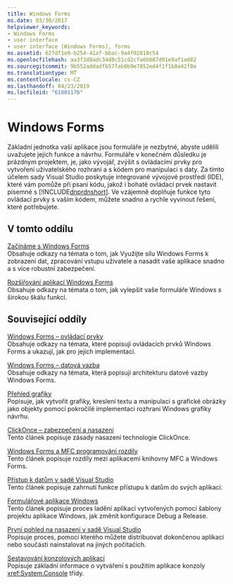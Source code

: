 ```yaml
---
title: Windows Forms
ms.date: 03/30/2017
helpviewer_keywords:
- Windows Forms
- user interface
- user interface [Windows Forms], forms
ms.assetid: 627df1e9-b254-41af-bbac-9a4f02810c54
ms.openlocfilehash: aa3f3d8adc34d8c51cd2cfa6b087d01e9af1ad82
ms.sourcegitcommit: 9b552addadfb57fab0b9e7852ed4f1f1b8a42f8e
ms.translationtype: MT
ms.contentlocale: cs-CZ
ms.lasthandoff: 04/23/2019
ms.locfileid: "61801176"
---
```

# <a name="windows-forms"></a>Windows Forms
Základní jednotka vaší aplikace jsou formuláře je nezbytné, abyste udělili uvažujete jejich funkce a návrhu. Formuláře v konečném důsledku je prázdným projektem, je, jako vývojář, zvýšit s ovládacími prvky pro vytvoření uživatelského rozhraní a s kódem pro manipulaci s daty. Za tímto účelem sady Visual Studio poskytuje integrované vývojové prostředí (IDE), které vám pomůže při psaní kódu, jakož i bohaté ovládací prvek nastavit písemné s [!INCLUDE[dnprdnshort](../../../includes/dnprdnshort-md.md)]. Ve vzájemně doplňuje funkce tyto ovládací prvky s vaším kódem, můžete snadno a rychle vyvinout řešení, které potřebujete.  
  
## <a name="in-this-section"></a>V tomto oddílu  
 [Začínáme s Windows Forms](getting-started-with-windows-forms.md)  
 Obsahuje odkazy na témata o tom, jak Využijte sílu Windows Forms k zobrazení dat, zpracování vstupu uživatele a nasadit vaše aplikace snadno a s více robustní zabezpečení.  
  
 [Rozšiřování aplikací Windows Forms](./advanced/index.md)  
 Obsahuje odkazy na témata o tom, jak vylepšit vaše formuláře Windows s širokou škálu funkcí.  
  
## <a name="related-sections"></a>Související oddíly  
 [Windows Forms – ovládací prvky](./controls/index.md)  
 Obsahuje odkazy na témata, které popisují ovládacích prvků Windows Forms a ukazují, jak pro jejich implementaci.  
  
 [Windows Forms – datová vazba](windows-forms-data-binding.md)  
 Obsahuje odkazy na témata, která popisují architekturu datové vazby Windows Forms.  
  
 [Přehled grafiky](./advanced/graphics-overview-windows-forms.md)  
 Popisuje, jak vytvořit grafiky, kreslení textu a manipulaci s grafické obrázky jako objekty pomocí pokročilé implementaci rozhraní Windows grafiky návrhu.  
  
 [ClickOnce – zabezpečení a nasazení](/visualstudio/deployment/clickonce-security-and-deployment)  
 Tento článek popisuje zásady nasazení technologie ClickOnce.  
  
 [Windows Forms a MFC programování rozdíly](/cpp/dotnet/windows-forms-mfc-programming-differences)  
 Tento článek popisuje rozdíly mezi aplikacemi knihovny MFC a Windows Forms.  
  
 [Přístup k datům v sadě Visual Studio](/visualstudio/data-tools/accessing-data-in-visual-studio)  
 Tento článek popisuje zahrnutí funkce přístupu k datům do svých aplikací.  
  
 [Formulářové aplikace Windows](/visualstudio/debugger/debugging-preparation-windows-forms-applications)  
 Tento článek popisuje proces ladění aplikací vytvořených pomocí šablony projektu aplikace Windows, jak změnit konfigurace Debug a Release.  
  
 [První pohled na nasazení v sadě Visual Studio](/visualstudio/deployment/deploying-applications-services-and-components)  
 Popisuje proces, pomocí kterého můžete distribuovat dokončenou aplikaci nebo součásti nainstalovat na jiných počítačích.  
  
 [Sestavování konzolových aplikací](../../standard/building-console-apps.md)  
 Popisuje základní informace o vytváření s použitím aplikace konzoly <xref:System.Console> třídy.
